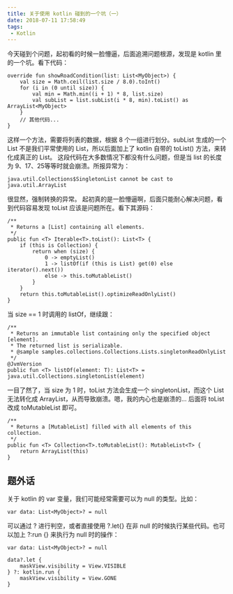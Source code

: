 ```yaml
---
title: 关于使用 kotlin 碰到的一个坑（一）
date: 2018-07-11 17:58:49
tags:
 - Kotlin
---
```

今天碰到个问题，起初看的时候一脸懵逼，后面追溯问题根源，发现是 kotlin 里的一个坑。看下代码：
```
override fun showRoadCondition(list: List<MyObject>) {
    val size = Math.ceil(list.size / 8.0).toInt()
    for (i in (0 until size)) {
        val min = Math.min((i + 1) * 8, list.size)
        val subList = list.subList(i * 8, min).toList() as ArrayList<MyObject>
    }
    // 其他代码...
}
```
这样一个方法，需要将列表的数据，根据 8 个一组进行划分。subList 生成的一个 List 不是我们平常使用的 List，所以后面加上了 kotlin 自带的 toList() 方法，来转化成真正的 List。
这段代码在大多数情况下都没有什么问题，但是当 list 的长度为 9、17、25等等时就会崩溃。所报异常为：
```
java.util.Collections$SingletonList cannot be cast to java.util.ArrayList
```

<!-- more -->

很显然，强制转换的异常。
起初真的是一脸懵逼啊，后面只能耐心解决问题，看到代码容易发现 toList 应该是问题所在。看下其源码：
```
/**
 * Returns a [List] containing all elements.
 */
public fun <T> Iterable<T>.toList(): List<T> {
    if (this is Collection) {
        return when (size) {
            0 -> emptyList()
            1 -> listOf(if (this is List) get(0) else iterator().next())
            else -> this.toMutableList()
        }
    }
    return this.toMutableList().optimizeReadOnlyList()
}
```
当 size == 1 时调用的 listOf，继续跟：
```
/**
 * Returns an immutable list containing only the specified object [element].
 * The returned list is serializable.
 * @sample samples.collections.Collections.Lists.singletonReadOnlyList
 */
@JvmVersion
public fun <T> listOf(element: T): List<T> = java.util.Collections.singletonList(element)
```
一目了然了，当 size 为 1 时，toList 方法会生成一个 singletonList，而这个 List 无法转化成 ArrayList，从而导致崩溃。嗯，我的内心也是崩溃的...
后面将 toList 改成 toMutableList 即可。
```
/**
 * Returns a [MutableList] filled with all elements of this collection.
 */
public fun <T> Collection<T>.toMutableList(): MutableList<T> {
    return ArrayList(this)
}
```

## 题外话
关于 kotlin 的 var 变量，我们可能经常需要可以为 null 的类型。比如：
```
var data: List<MyObject>? = null
```
可以通过 ? 进行判空，或者直接使用 ?.let{} 在非 null 的时候执行某些代码。也可以加上 ?:run {} 来执行为 null 时的操作：
```
var data: List<MyObject>? = null

data?.let {
    maskView.visibility = View.VISIBLE
} ?: kotlin.run {
    maskView.visibility = View.GONE
}
```